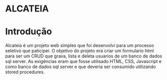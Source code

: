 # ALCATEIA

# Introdução
Alcateia é um projeto web simples que foi desenvolvi para um processo seletivo que paticipei.
O objetivo do projeto era criar um formulario html para ser um CRUD que grava, lista e deleta usuarios de um banco de dados sql server.
As exigências eram que fosse utilisado HTML, CSS, Javascript e como banco de dados sql server e que deveria ser consumido utilizando stored procedures.
